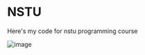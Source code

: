 # NSTU  
Here's my code for nstu programming course

![image](https://github.com/Tombleron/nstu_prog/blob/master/NETI%20logo.png)
